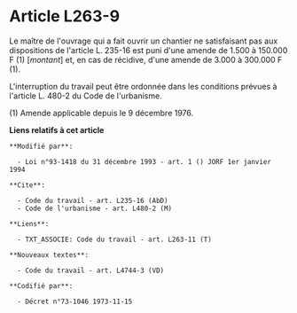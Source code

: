 # Article L263-9

Le maître de l'ouvrage qui a fait ouvrir un chantier ne satisfaisant pas aux dispositions de l'article L. 235-16 est puni
d'une amende de 1.500 à 150.000 F (1) [*montant*] et, en cas de récidive, d'une amende de 3.000 à 300.000 F (1).

L'interruption du travail peut être ordonnée dans les conditions prévues à l'article L. 480-2 du Code de l'urbanisme.

(1) Amende applicable depuis le 9 décembre 1976.

**Liens relatifs à cet article**

	**Modifié par**:

	  - Loi n°93-1418 du 31 décembre 1993 - art. 1 () JORF 1er janvier 1994

	**Cite**:

	  - Code du travail - art. L235-16 (AbD)
	  - Code de l'urbanisme - art. L480-2 (M)

	**Liens**:

	  - TXT_ASSOCIE: Code du travail - art. L263-11 (T)

	**Nouveaux textes**:

	  - Code du travail - art. L4744-3 (VD)

	**Codifié par**:

	  - Décret n°73-1046 1973-11-15
